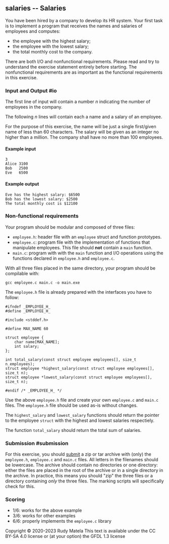 salaries -- Salaries
--------------------

You have been hired by a company to develop its HR system.
Your first task is to implement a program that receives
the names and salaries of employees and computes:

* the employee with the highest salary;
* the employee with the lowest salary;
* the total monthly cost to the company.

There are both I/O and nonfunctional requirements.
Please read and try to understand
the exercise statement entirely before starting.
The nonfunctional requirements are as important
as the functional requirements in this exercise.


### Input and Output  #io

The first line of input will contain a number _n_
indicating the number of employees in the company.

The following _n_ lines will contain each a name and a salary of an employee.

For the purpose of this exercise,
the name will be just a single first/given name
of less than 60 characters.
The salary will be given as an integer no higher
than a million.
The company shall have no more than 100 employees.

#### Example input

	3
	Alice 3100
	Bob   2500
	Eve   6500

#### Example output

	Eve has the highest salary: $6500
	Bob has the lowest salary: $2500
	The total monthly cost is $12100


### Non-functional requirements

Your program should be modular and composed of three files:

* `employee.h`: header file with an `employee` struct and function prototypes.
* `employee.c`: program file with the implementation of functions
                that manipulate employees.
				This file should __not__ contain a `main` function.
* `main.c`: program with with the `main` function and I/O operations
            using the functions declared in `employee.h` and `employee.c`.

With all three files placed in the same directory,
your program should be compilable with:

	gcc employee.c main.c -o main.exe

The `employee.h` file is already prepared with
the interfaces you have to follow:

	#ifndef _EMPLOYEE_H_
	#define _EMPLOYEE_H_

	#include <stddef.h>

	#define MAX_NAME 60

	struct employee {
		char name[MAX_NAME];
		int salary;
	};

	int total_salary(const struct employee employees[], size_t n_employees);
	struct employee *highest_salary(const struct employee employees[], size_t n);
	struct employee *lowest_salary(const struct employee employees[], size_t n);

	#endif /* _EMPLOYEE_H_ */

Use the above `employee.h` file and create your own `employee.c` and `main.c` files.
The `employee.h` file should be used as-is without changes.

The `highest_salary` and `lowest_salary` functions should
return the pointer to the employee `struct`
with the highest and lowest salaries respectiely.

The function `total_salary` should return the total sum of salaries.


### Submission #submission

For this exercise, you should [submit] a zip or tar archive
with (only) the `employee.h`, `employee.c` and `main.c` files.
All letters in the filenames should be lowercase.
The archive should contain no directories or one directory:
either
the files are placed in the root of the archive
or in a single directory in the archive.
In practice,
this means you should "zip" the three files
or a directory containing _only_ the three files.
The marking scripts will specifically check for this.

[submit]: /submit


### Scoring

* 1/6: works for the above example
* 3/6: works for other examples
* 6/6: properly implements the `employee.c` library


Copyright © 2020-2023  Rudy Matela
This text is available under the CC BY-SA 4.0 license
or (at your option) the GFDL 1.3 license
